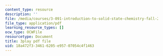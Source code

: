 ```yaml
---
content_type: resource
description: ''
file: /media/courses/3-091-introduction-to-solid-state-chemistry-fall-2018/18a472f334616205e95707054c4f1463_u0h5IUouNk0.pdf
file_type: application/pdf
learning_resource_types: []
ocw_type: OCWFile
resourcetype: Document
title: 3play pdf file
uid: 18a472f3-3461-6205-e957-07054c4f1463
---
```

